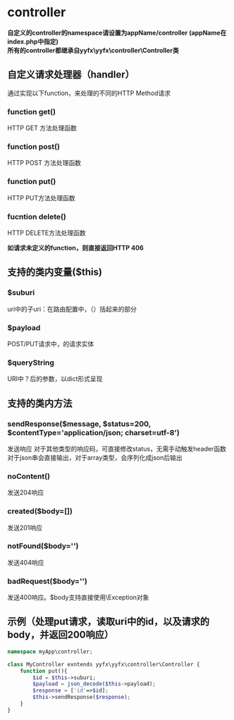 # controller
**自定义的controller的namespace请设置为appName/controller (appName在index.php中指定)**  
**所有的controller都继承自yyfx\yyfx\controller\Controller类**  

## 自定义请求处理器（handler）
通过实现以下function，来处理的不同的HTTP Method请求
### function get()
HTTP GET 方法处理函数

### function post()
HTTP POST 方法处理函数

### function put()
HTTP PUT方法处理函数

### fucntion delete()
HTTP DELETE方法处理函数


**如请求未定义的function，则直接返回HTTP 406**
## 支持的类内变量($this)
### $suburi
uri中的子uri：在路由配置中，（）括起来的部分

### $payload
POST/PUT请求中，的请求实体

### $queryString
URI中？后的参数，以dict形式呈现

## 支持的类内方法
### sendResponse($message, $status=200, $contentType='application/json; charset=utf-8')
发送响应
对于其他类型的响应码，可直接修改status，无需手动触发header函数
对于json串会直接输出，对于array类型，会序列化成json后输出

### noContent()
发送204响应

### created($body=[])
发送201响应

### notFound($body='')
发送404响应

### badRequest($body='')
发送400响应。$body支持直接使用\Exception对象



## 示例（处理put请求，读取uri中的id，以及请求的body，并返回200响应）
```php
namespace myApp\controller;

class MyController exntends yyfx\yyfx\controller\Controller {
	function put(){
		$id = $this->suburi;
		$payload = json_decode($this->payload);
		$response = ['id'=>$id];
		$this->sendResponse($response);
	}
}

```
